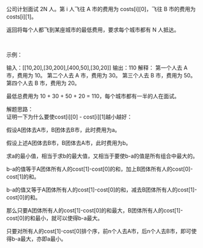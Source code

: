 公司计划面试 2N 人。第 i 人飞往 A 市的费用为 costs[i][0]，飞往 B 市的费用为 costs[i][1]。

返回将每个人都飞到某座城市的最低费用，要求每个城市都有 N 人抵达。

 

示例：

输入：[[10,20],[30,200],[400,50],[30,20]]
输出：110
解释：
第一个人去 A 市，费用为 10。
第二个人去 A 市，费用为 30。
第三个人去 B 市，费用为 50。
第四个人去 B 市，费用为 20。

最低总费用为 10 + 30 + 50 + 20 = 110，每个城市都有一半的人在面试。

解题思路：  
证明一下为什么要使cost[i][0] - cost[i][1]越小越好：

假设A团体去A市，B团体去B市，此时费用为a。

假设上述A团体去B市，B团体去A市，此时费用为b。

求a的最小值，相当于求b的最大值，又相当于要使b-a的值是所有组合中最大的。

b-a的值等于A团体所有人的cost[1]-cost[0]的和，加上B团体所有人的cost[0]-cost[1]的和。

b-a的值又等于A团体所有人的cost[1]-cost[0]的和，减去B团体所有人的cost[1]-cost[0]的和。

那么只要A团体所有人的cost[1]-cost[0]的和最大，B团体所有人的cost[1]-cost[0]的和最小，就可以使得b-a最大。

只要对所有人的cost[1]-cost[0]排个序，前n个人去A市，后n个人去B市，即可使得b-a最大，亦即a最小。